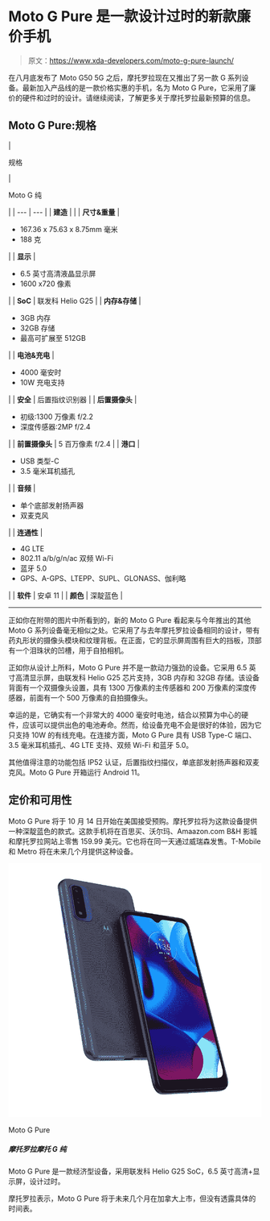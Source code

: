 # Moto G Pure 是一款设计过时的新款廉价手机

> 原文：<https://www.xda-developers.com/moto-g-pure-launch/>

在八月底发布了 Moto G50 5G 之后，摩托罗拉现在又推出了另一款 G 系列设备。最新加入产品线的是一款价格实惠的手机，名为 Moto G Pure，它采用了廉价的硬件和过时的设计。请继续阅读，了解更多关于摩托罗拉最新预算的信息。

## Moto G Pure:规格

| 

规格

 | 

Moto G 纯

 |
| --- | --- |
| **建造** |  |
| **尺寸&重量** | 

*   167.36 x 75.63 x 8.75mm 毫米
*   188 克

 |
| **显示** | 

*   6.5 英寸高清液晶显示屏
*   1600 x720 像素

 |
| **SoC** | 联发科 Helio G25 |
| **内存&存储** | 

*   3GB 内存
*   32GB 存储
*   最高可扩展至 512GB

 |
| **电池&充电** | 

*   4000 毫安时
*   10W 充电支持

 |
| **安全** | 后置指纹识别器 |
| **后置摄像头** | 

*   初级:1300 万像素 f/2.2
*   深度传感器:2MP f/2.4

 |
| **前置摄像头** | 5 百万像素 f/2.4 |
| **港口** | 

*   USB 类型-C
*   3.5 毫米耳机插孔

 |
| **音频** | 

*   单个底部发射扬声器
*   双麦克风

 |
| **连通性** | 

*   4G LTE
*   802.11 a/b/g/n/ac 双频 Wi-Fi
*   蓝牙 5.0
*   GPS、A-GPS、LTEPP、SUPL、GLONASS、伽利略

 |
| **软件** | 安卓 11 |
| **颜色** | 深靛蓝色 |

* * *

正如你在附带的图片中所看到的，新的 Moto G Pure 看起来与今年推出的其他 Moto G 系列设备毫无相似之处。它采用了与去年摩托罗拉设备相同的设计，带有药丸形状的摄像头模块和纹理背板。在正面，它的显示屏周围有巨大的挡板，顶部有一个泪珠状的凹槽，用于自拍相机。

正如你从设计上所料，Moto G Pure 并不是一款动力强劲的设备。它采用 6.5 英寸高清显示屏，由联发科 Helio G25 芯片支持，3GB 内存和 32GB 存储。该设备背面有一个双摄像头设置，具有 1300 万像素的主传感器和 200 万像素的深度传感器，前面有一个 500 万像素的自拍摄像头。

幸运的是，它确实有一个非常大的 4000 毫安时电池，结合以预算为中心的硬件，应该可以提供出色的电池寿命。然而，给设备充电不会是很好的体验，因为它只支持 10W 的有线充电。在连接方面，Moto G Pure 具有 USB Type-C 端口、3.5 毫米耳机插孔、4G LTE 支持、双频 Wi-Fi 和蓝牙 5.0。

其他值得注意的功能包括 IP52 认证，后置指纹扫描仪，单底部发射扬声器和双麦克风。Moto G Pure 开箱运行 Android 11。

## 定价和可用性

Moto G Pure 将于 10 月 14 日开始在美国接受预购。摩托罗拉将为这款设备提供一种深靛蓝色的款式。这款手机将在百思买、沃尔玛、Amaazon.com B&H 影城和摩托罗拉网站上零售 159.99 美元。它也将在同一天通过威瑞森发售。T-Mobile 和 Metro 将在未来几个月提供这种设备。

 <picture>![The Moto G Pure is a budget-friendly device featuring the MediaTek Helio G25 SoC, a 6.5-inch HD+ display, and an outdated design.](img/d6584b1384b18832048c1b588c7166e1.png)</picture> 

Moto G Pure

##### 摩托罗拉摩托 G 纯

Moto G Pure 是一款经济型设备，采用联发科 Helio G25 SoC，6.5 英寸高清+显示屏，设计过时。

摩托罗拉表示，Moto G Pure 将于未来几个月在加拿大上市，但没有透露具体的时间表。